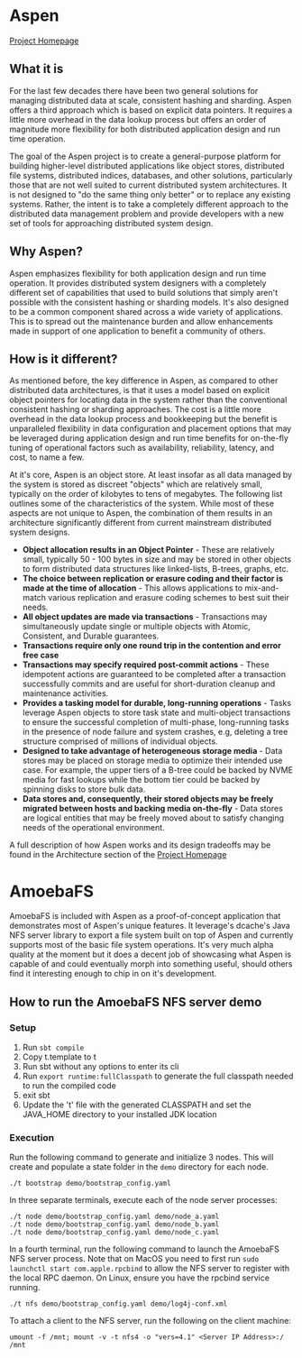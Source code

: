 # Aspen
[Project Homepage](https://aspen-ddp.org)

## What it is
For the last few decades there have been two general solutions for managing distributed
data at scale, consistent hashing and sharding. Aspen offers a third approach which is
based on explicit data pointers. It requires a little more overhead in the data lookup
process but offers an order of magnitude more flexibility for both distributed application
design and run time operation.

The goal of the Aspen project is to create a general-purpose platform for
building higher-level distributed applications like object stores, distributed file 
systems, distributed indices, databases, and other solutions, particularly those that are
not well suited to current distributed system architectures. It is not designed to "do the
same thing only better" or to replace any existing systems. Rather, the intent is to take a
completely different approach to the distributed data management problem and provide
developers with a new set of tools for approaching distributed system design.

## Why Aspen?
Aspen emphasizes flexibility for both application design and run time operation. It provides
distributed system designers with a completely different set of capabilities that used to 
build solutions that simply aren't possible with the consistent hashing or 
sharding models. It's also designed to be a common component shared across a wide variety of 
applications. This is to spread out the maintenance burden and allow enhancements made in 
support of one application to benefit a community of others.

## How is it different?
As mentioned before, the key difference in Aspen, as compared to other distributed data 
architectures, is that it uses a model based on explicit object pointers for locating data
in the system rather than the conventional consistent hashing or sharding approaches. The
cost is a little more overhead in the data lookup process and bookkeeping but the benefit
is unparalleled flexibility in data configuration and placement options that may be
leveraged during application design and run time benefits for on-the-fly tuning of 
operational factors such as availability, reliability, latency, and cost, to name a few.

At it's core, Aspen is an object store. At least insofar as all data managed by the system
is stored as discreet "objects" which are relatively small, typically on the order of
kilobytes to tens of megabytes. The following list outlines some of the characteristics of
the system. While most of these aspects are not unique to Aspen, the combination of them
results in an architecture significantly different from current mainstream distributed 
system designs.

- **Object allocation results in an Object Pointer** - These are relatively small,
typically 50 - 100 bytes in size and may be stored in other objects to form distributed
data structures like linked-lists, B-trees, graphs, etc.
- **The choice between replication or erasure coding and their factor is made at the
time of allocation** - This allows applications to mix-and-match various replication and
erasure coding schemes to best suit their needs.
- **All object updates are made via transactions** - Transactions may simultaneously
update single or multiple objects with Atomic, Consistent, and Durable guarantees.
- **Transactions require only one round trip in the contention and error free case**
- **Transactions may specify required post-commit actions** - These idempotent actions
are guaranteed to be completed after a transaction successfully commits and are useful
for short-duration cleanup and maintenance activities.
- **Provides a tasking model for durable, long-running operations** - Tasks leverage Aspen
objects to store task state and multi-object transactions to ensure the successful
completion of multi-phase, long-running tasks in the presence of node failure and system 
crashes, e.g, deleting a tree structure comprised of millions of individual objects.
- **Designed to take advantage of heterogeneous storage media** - Data stores may be placed
on storage media to optimize their intended use case. For example, the upper tiers of a
B-tree could be backed by NVME media for fast lookups while the bottom tier could be backed
by spinning disks to store bulk data.
- **Data stores and, consequently, their stored objects may be freely migrated between hosts
and backing media on-the-fly** - Data stores are logical entities that may be freely moved
about to satisfy changing needs of the operational environment.

A full description of how Aspen works and its design tradeoffs may be found in the 
Architecture section of the [Project Homepage](https://aspen-ddp.org)

# AmoebaFS
AmoebaFS is included with Aspen as a proof-of-concept application that demonstrates most
of Aspen's unique features. It leverage's dcache's Java NFS server library to export a
file system built on top of Aspen and currently supports most of the basic file system
operations. It's very much alpha quality at the moment but it does a decent job of
showcasing what Aspen is capable of and could eventually morph into something useful,
should others find it interesting enough to chip in on it's development.

## How to run the AmoebaFS NFS server demo

### Setup
1. Run `sbt compile`
2. Copy t.template to t
3. Run sbt without any options to enter its cli
4. Run `export runtime:fullClasspath` to generate the full classpath needed to run the compiled code
5. exit sbt
5. Update the 't' file with the generated CLASSPATH and set the JAVA_HOME directory to your installed JDK location

### Execution
Run the following command to generate and initialize 3 nodes. This will create and
populate a state folder in the `demo` directory for each node.
```
./t bootstrap demo/bootstrap_config.yaml
```

In three separate terminals, execute each of the node server processes:
```
./t node demo/bootstrap_config.yaml demo/node_a.yaml
./t node demo/bootstrap_config.yaml demo/node_b.yaml
./t node demo/bootstrap_config.yaml demo/node_c.yaml
```

In a fourth terminal, run the following command to launch the AmoebaFS NFS server process.
Note that on MacOS you need to first run `sudo launchctl start com.apple.rpcbind` to allow 
the NFS server to register with the local RPC daemon. On Linux, ensure you have the 
rpcbind service running.
```
./t nfs demo/bootstrap_config.yaml demo/log4j-conf.xml
```

To attach a client to the NFS server, run the following on the client machine:
```
umount -f /mnt; mount -v -t nfs4 -o "vers=4.1" <Server IP Address>:/ /mnt
```







